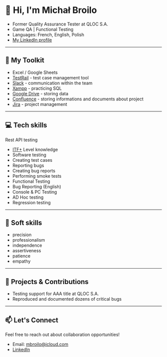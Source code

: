 # 👋 Hi, I'm Michał Broilo

- Former Quality Assurance Tester at QLOC S.A.  
- Game QA | Functional Testing  
- Languages: French, English, Polish  
- [ My LinkedIn profile](https://www.linkedin.com/in/michal-broilo-02a724185/)

---

## 🔧 My Toolkit

- Excel / Google Sheets
- [TestRail](https://www.testrail.com) - test case management tool
- [Slack](https://slack.com) - communication within the team
- [Xampp](https://www.apachefriends.org) - practicing SQL
- [Google Drive](https://drive.google.com) - storing data
- [Confluence](https://www.atlassian.com/software/confluence) - storing informations and documents about project
- [Jira](https://www.atlassian.com/software/jira) - project management

---

## 💻 Tech skills 

Rest API testing
- [ITF+](https://www.comptia.org/en/certifications/itf/) Level knowledge
- Software testing
- Creating test cases
- Reporting bugs
- Creating bug reports
- Performing smoke tests
- Functional Testing
- Bug Reporting (English)
- Console & PC Testing
- AD Hoc testing
- Regression testing


---

## 📁 Soft skills

- precision
- professionalism
- independence
- assertiveness
- patience
- empathy

---

## 📓 Projects & Contributions

- Testing support for AAA title at QLOC S.A.
- Reproduced and documented dozens of critical bugs

---

## 📫 Let's Connect

Feel free to reach out about collaboration opportunities!

- Email: mbroilo@icloud.com
- [LinkedIn](https://www.linkedin.com/in/michal-broilo-02a724185/)
